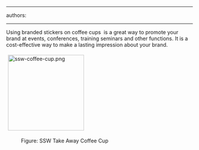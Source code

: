 

---
authors:

---




<span class='intro'> <p>Using branded stickers on coffee cups &#160;is a great way to promote your brand at events, conferences, training seminars and other functions. It is a cost-effective way to make a lasting impression about your brand.&#160;</p><dl class="ssw15-rteElement-ImageArea">​​​​​​<img alt="ssw-coffee-cup.png" src="/PublishingImages/ssw-coffee-cup.png" style="margin&#58;5px;width&#58;205px;" /><br></dl><dd class="ssw15-rteElement-FigureNormal">​​​Figure&#58; SSW Take Away&#160;Coffee Cup<br></dd> </span>




